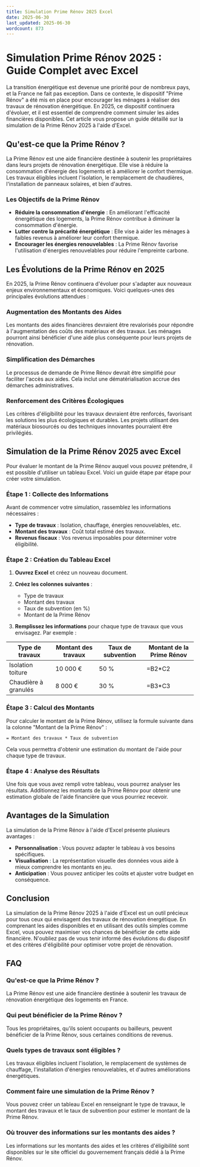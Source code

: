```yaml
---
title: Simulation Prime Rénov 2025 Excel
date: 2025-06-30
last_updated: 2025-06-30
wordcount: 873
---
```


# Simulation Prime Rénov 2025 : Guide Complet avec Excel

La transition énergétique est devenue une priorité pour de nombreux pays, et la France ne fait pas exception. Dans ce contexte, le dispositif "Prime Rénov" a été mis en place pour encourager les ménages à réaliser des travaux de rénovation énergétique. En 2025, ce dispositif continuera d'évoluer, et il est essentiel de comprendre comment simuler les aides financières disponibles. Cet article vous propose un guide détaillé sur la simulation de la Prime Rénov 2025 à l'aide d'Excel.

## Qu'est-ce que la Prime Rénov ?

La Prime Rénov est une aide financière destinée à soutenir les propriétaires dans leurs projets de rénovation énergétique. Elle vise à réduire la consommation d'énergie des logements et à améliorer le confort thermique. Les travaux éligibles incluent l'isolation, le remplacement de chaudières, l'installation de panneaux solaires, et bien d'autres.

### Les Objectifs de la Prime Rénov

- **Réduire la consommation d'énergie** : En améliorant l'efficacité énergétique des logements, la Prime Rénov contribue à diminuer la consommation d'énergie.
- **Lutter contre la précarité énergétique** : Elle vise à aider les ménages à faibles revenus à améliorer leur confort thermique.
- **Encourager les énergies renouvelables** : La Prime Rénov favorise l'utilisation d'énergies renouvelables pour réduire l'empreinte carbone.

## Les Évolutions de la Prime Rénov en 2025

En 2025, la Prime Rénov continuera d'évoluer pour s'adapter aux nouveaux enjeux environnementaux et économiques. Voici quelques-unes des principales évolutions attendues :

### Augmentation des Montants des Aides

Les montants des aides financières devraient être revalorisés pour répondre à l'augmentation des coûts des matériaux et des travaux. Les ménages pourront ainsi bénéficier d'une aide plus conséquente pour leurs projets de rénovation.

### Simplification des Démarches

Le processus de demande de Prime Rénov devrait être simplifié pour faciliter l'accès aux aides. Cela inclut une dématérialisation accrue des démarches administratives.

### Renforcement des Critères Écologiques

Les critères d'éligibilité pour les travaux devraient être renforcés, favorisant les solutions les plus écologiques et durables. Les projets utilisant des matériaux biosourcés ou des techniques innovantes pourraient être privilégiés.

## Simulation de la Prime Rénov 2025 avec Excel

Pour évaluer le montant de la Prime Rénov auquel vous pouvez prétendre, il est possible d'utiliser un tableau Excel. Voici un guide étape par étape pour créer votre simulation.

### Étape 1 : Collecte des Informations

Avant de commencer votre simulation, rassemblez les informations nécessaires :

- **Type de travaux** : Isolation, chauffage, énergies renouvelables, etc.
- **Montant des travaux** : Coût total estimé des travaux.
- **Revenus fiscaux** : Vos revenus imposables pour déterminer votre éligibilité.

### Étape 2 : Création du Tableau Excel

1. **Ouvrez Excel** et créez un nouveau document.
2. **Créez les colonnes suivantes** :
   - Type de travaux
   - Montant des travaux
   - Taux de subvention (en %)
   - Montant de la Prime Rénov

3. **Remplissez les informations** pour chaque type de travaux que vous envisagez. Par exemple :

| Type de travaux | Montant des travaux | Taux de subvention | Montant de la Prime Rénov |
|------------------|---------------------|--------------------|---------------------------|
| Isolation toiture | 10 000 €            | 50 %               | =B2*C2                   |
| Chaudière à granulés | 8 000 €         | 30 %               | =B3*C3                   |

### Étape 3 : Calcul des Montants

Pour calculer le montant de la Prime Rénov, utilisez la formule suivante dans la colonne "Montant de la Prime Rénov" :

```
= Montant des travaux * Taux de subvention
```

Cela vous permettra d'obtenir une estimation du montant de l'aide pour chaque type de travaux.

### Étape 4 : Analyse des Résultats

Une fois que vous avez rempli votre tableau, vous pourrez analyser les résultats. Additionnez les montants de la Prime Rénov pour obtenir une estimation globale de l'aide financière que vous pourriez recevoir.

## Avantages de la Simulation

La simulation de la Prime Rénov à l'aide d'Excel présente plusieurs avantages :

- **Personnalisation** : Vous pouvez adapter le tableau à vos besoins spécifiques.
- **Visualisation** : La représentation visuelle des données vous aide à mieux comprendre les montants en jeu.
- **Anticipation** : Vous pouvez anticiper les coûts et ajuster votre budget en conséquence.

## Conclusion

La simulation de la Prime Rénov 2025 à l'aide d'Excel est un outil précieux pour tous ceux qui envisagent des travaux de rénovation énergétique. En comprenant les aides disponibles et en utilisant des outils simples comme Excel, vous pouvez maximiser vos chances de bénéficier de cette aide financière. N'oubliez pas de vous tenir informé des évolutions du dispositif et des critères d'éligibilité pour optimiser votre projet de rénovation.

## FAQ

### Qu'est-ce que la Prime Rénov ?

La Prime Rénov est une aide financière destinée à soutenir les travaux de rénovation énergétique des logements en France.

### Qui peut bénéficier de la Prime Rénov ?

Tous les propriétaires, qu'ils soient occupants ou bailleurs, peuvent bénéficier de la Prime Rénov, sous certaines conditions de revenus.

### Quels types de travaux sont éligibles ?

Les travaux éligibles incluent l'isolation, le remplacement de systèmes de chauffage, l'installation d'énergies renouvelables, et d'autres améliorations énergétiques.

### Comment faire une simulation de la Prime Rénov ?

Vous pouvez créer un tableau Excel en renseignant le type de travaux, le montant des travaux et le taux de subvention pour estimer le montant de la Prime Rénov.

### Où trouver des informations sur les montants des aides ?

Les informations sur les montants des aides et les critères d'éligibilité sont disponibles sur le site officiel du gouvernement français dédié à la Prime Rénov.